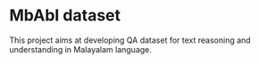 # MbAbI dataset

This project aims at developing QA dataset for text reasoning and understanding in Malayalam language. 
